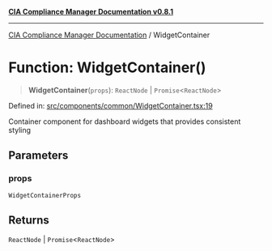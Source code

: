 [**CIA Compliance Manager Documentation v0.8.1**](../README.md)

***

[CIA Compliance Manager Documentation](../globals.md) / WidgetContainer

# Function: WidgetContainer()

> **WidgetContainer**(`props`): `ReactNode` \| `Promise`\<`ReactNode`\>

Defined in: [src/components/common/WidgetContainer.tsx:19](https://github.com/Hack23/cia-compliance-manager/blob/aea527f1006de96602c10bb201453301cffe7b07/src/components/common/WidgetContainer.tsx#L19)

Container component for dashboard widgets that provides consistent styling

## Parameters

### props

`WidgetContainerProps`

## Returns

`ReactNode` \| `Promise`\<`ReactNode`\>
